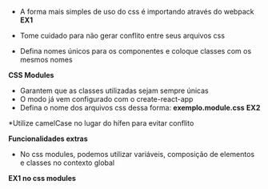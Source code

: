 * A forma mais simples de uso do css é importando através do webpack 
__EX1__

* Tome cuidado para não gerar conflito entre seus arquivos css

* Defina nomes únicos para os componentes e coloque classes com os mesmos nomes

**CSS Modules**
* Garantem que as classes utilizadas sejam sempre únicas
* O modo já vem configurado com o create-react-app
* Defina o nome dos arquivos css dessa forma:
__exemplo.module.css__
__EX2__

*Utilize camelCase no lugar do hífen para evitar conflito

**Funcionalidades extras**
* No css modules, podemos utilizar variáveis, composição de elementos e classes no contexto global

__EX1 no css modules__